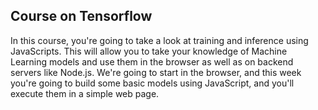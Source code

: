 ## Course on Tensorflow

In this course, you're going to take a look at training and inference using JavaScripts. This will allow you to take your knowledge of Machine Learning models and use them in the browser as well as on backend servers like Node.js. We're going to start in the browser, and this week you're going to build some basic models using JavaScript, and you'll execute them in a simple web page.


